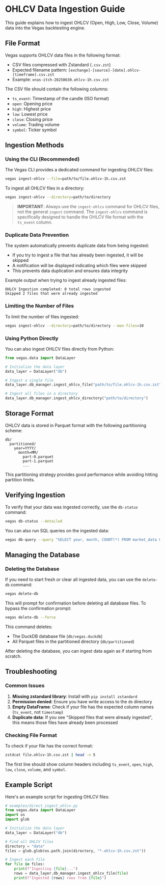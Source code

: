 # OHLCV Data Ingestion Guide

This guide explains how to ingest OHLCV (Open, High, Low, Close, Volume) data into the Vegas backtesting engine.

## File Format

Vegas supports OHLCV data files in the following format:

- CSV files compressed with Zstandard (`.csv.zst`)
- Expected filename pattern: `[exchange]-[source]-[date].ohlcv-[timeframe].csv.zst`
- Example: `xnas-itch-20250630.ohlcv-1h.csv.zst`

The CSV file should contain the following columns:
- `ts_event`: Timestamp of the candle (ISO format)
- `open`: Opening price
- `high`: Highest price
- `low`: Lowest price
- `close`: Closing price
- `volume`: Trading volume
- `symbol`: Ticker symbol

## Ingestion Methods

### Using the CLI (Recommended)

The Vegas CLI provides a dedicated command for ingesting OHLCV files:

```bash
vegas ingest-ohlcv --file=path/to/file.ohlcv-1h.csv.zst
```

To ingest all OHLCV files in a directory:

```bash
vegas ingest-ohlcv --directory=path/to/directory
```

> **IMPORTANT**: Always use the `ingest-ohlcv` command for OHLCV files, not the general `ingest` command.
> The `ingest-ohlcv` command is specifically designed to handle the OHLCV file format with the `ts_event` column.

### Duplicate Data Prevention

The system automatically prevents duplicate data from being ingested:

- If you try to ingest a file that has already been ingested, it will be skipped
- A notification will be displayed indicating which files were skipped
- This prevents data duplication and ensures data integrity

Example output when trying to ingest already ingested files:

```
OHLCV Ingestion completed: 0 total rows ingested
Skipped 2 files that were already ingested
```

### Limiting the Number of Files

To limit the number of files ingested:

```bash
vegas ingest-ohlcv --directory=path/to/directory --max-files=10
```

### Using Python Directly

You can also ingest OHLCV files directly from Python:

```python
from vegas.data import DataLayer

# Initialize the data layer
data_layer = DataLayer("db")

# Ingest a single file
data_layer.db_manager.ingest_ohlcv_file("path/to/file.ohlcv-1h.csv.zst")

# Ingest all files in a directory
data_layer.db_manager.ingest_ohlcv_directory("path/to/directory")
```

## Storage Format

OHLCV data is stored in Parquet format with the following partitioning scheme:

```
db/
  partitioned/
    year=YYYY/
      month=MM/
        part-0.parquet
        part-1.parquet
        ...
```

This partitioning strategy provides good performance while avoiding hitting partition limits.

## Verifying Ingestion

To verify that your data was ingested correctly, use the `db-status` command:

```bash
vegas db-status --detailed
```

You can also run SQL queries on the ingested data:

```bash
vegas db-query --query "SELECT year, month, COUNT(*) FROM market_data GROUP BY year, month"
```

## Managing the Database

### Deleting the Database

If you need to start fresh or clear all ingested data, you can use the `delete-db` command:

```bash
vegas delete-db
```

This will prompt for confirmation before deleting all database files. To bypass the confirmation prompt:

```bash
vegas delete-db --force
```

This command deletes:
- The DuckDB database file (`db/vegas.duckdb`)
- All Parquet files in the partitioned directory (`db/partitioned`)

After deleting the database, you can ingest data again as if starting from scratch.

## Troubleshooting

### Common Issues

1. **Missing zstandard library**: Install with `pip install zstandard`
2. **Permission denied**: Ensure you have write access to the `db` directory
3. **Empty DataFrame**: Check if your file has the expected column names (`ts_event`, not `timestamp`)
4. **Duplicate data**: If you see "Skipped files that were already ingested", this means those files have already been processed

### Checking File Format

To check if your file has the correct format:

```bash
zstdcat file.ohlcv-1h.csv.zst | head -n 5
```

The first line should show column headers including `ts_event`, `open`, `high`, `low`, `close`, `volume`, and `symbol`.

## Example Script

Here's an example script for ingesting OHLCV files:

```python
# examples/direct_ingest_ohlcv.py
from vegas.data import DataLayer
import os
import glob

# Initialize the data layer
data_layer = DataLayer("db")

# Find all OHLCV files
directory = "data"
files = glob.glob(os.path.join(directory, "*.ohlcv-1h.csv.zst"))

# Ingest each file
for file in files:
    print(f"Ingesting {file}...")
    rows = data_layer.db_manager.ingest_ohlcv_file(file)
    print(f"Ingested {rows} rows from {file}")
